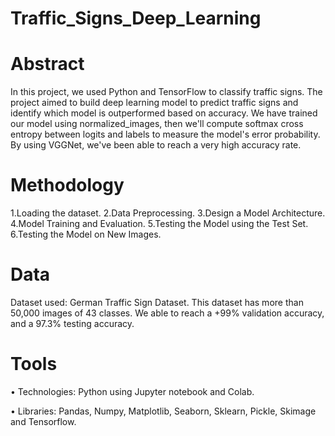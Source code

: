 # Traffic_Signs_Deep_Learning

# Abstract 
In this project, we used Python and TensorFlow to classify traffic signs. The project aimed to build deep learning model to predict traffic signs and identify which model is outperformed based on accuracy. We have trained our model using normalized_images, then we'll compute softmax cross entropy between logits and labels to measure the model's error probability. By using VGGNet, we've been able to reach a very high accuracy rate.




# Methodology
 1.Loading the dataset.
 2.Data Preprocessing.
 3.Design a Model Architecture.
 4.Model Training and Evaluation.
 5.Testing the Model using the Test Set.
 6.Testing the Model on New Images.

 



# Data
Dataset used: German Traffic Sign Dataset.
This dataset has more than 50,000 images of 43 classes. We able to reach a +99% validation accuracy, and a 97.3% testing accuracy.




# Tools
•	Technologies: Python using Jupyter notebook and Colab.

•	Libraries: Pandas, Numpy, Matplotlib, Seaborn, Sklearn, Pickle, Skimage and Tensorflow.

